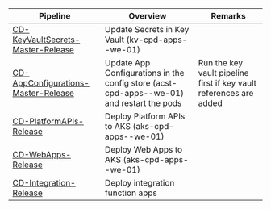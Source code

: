 
|  Pipeline| Overview  | Remarks|
|--|--|--|
| [CD-KeyVaultSecrets-Master-Release](https://dev.azure.com/TASMUCP/TASMU%20Central%20Platform/_build?definitionId=337) |Update Secrets in Key Vault (kv-cpd-apps-<env>-we-01) |
|[CD-AppConfigurations-Master-Release](https://dev.azure.com/TASMUCP/TASMU%20Central%20Platform/_build?definitionId=406)| Update App Configurations in the config store (acst-cpd-apps-<env>-we-01) and restart the pods| Run the key vault pipeline first if key vault references are added |
|[CD-PlatformAPIs-Release](https://dev.azure.com/TASMUCP/TASMU%20Central%20Platform/_build?definitionId=141)| Deploy Platform APIs to AKS (aks-cpd-apps-<env>-we-01)|
|[CD-WebApps-Release](https://dev.azure.com/TASMUCP/TASMU%20Central%20Platform/_build?definitionId=130)| Deploy Web Apps to AKS (aks-cpd-apps-<env>-we-01)|
|[CD-Integration-Release](https://dev.azure.com/TASMUCP/TASMU%20Central%20Platform/_build?definitionId=301)|Deploy integration function apps|


